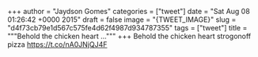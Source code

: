 
+++
author = "Jaydson Gomes"
categories = ["tweet"]
date = "Sat Aug 08 01:26:42 +0000 2015"
draft = false
image = "{TWEET_IMAGE}"
slug = "d4f73cb79e1d567c575fe4d62f4987d934787355"
tags = ["tweet"]
title = """Behold the chicken heart ..."""
+++
Behold the chicken heart strogonoff pizza https://t.co/nA0JNjQJ4F
